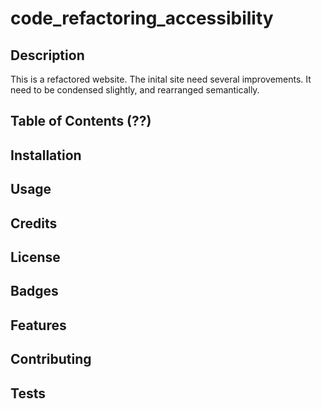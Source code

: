 # code_refactoring_accessibility

## Description
This is a refactored website. The inital site need several improvements.  It need to be condensed slightly, and rearranged semantically.  

## Table of Contents (??)

## Installation

## Usage

## Credits

## License

## Badges

## Features

## Contributing

## Tests